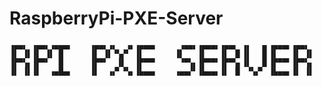# RaspberryPi-PXE-Server

```
▗▄▄▖ ▗▄▄▖▗▄▄▄▖    ▗▄▄▖▗▖  ▗▖▗▄▄▄▖     ▗▄▄▖▗▄▄▄▖▗▄▄▖ ▗▖  ▗▖▗▄▄▄▖▗▄▄▖ 
▐▌ ▐▌▐▌ ▐▌ █      ▐▌ ▐▌▝▚▞▘ ▐▌       ▐▌   ▐▌   ▐▌ ▐▌▐▌  ▐▌▐▌   ▐▌ ▐▌
▐▛▀▚▖▐▛▀▘  █      ▐▛▀▘  ▐▌  ▐▛▀▀▘     ▝▀▚▖▐▛▀▀▘▐▛▀▚▖▐▌  ▐▌▐▛▀▀▘▐▛▀▚▖
▐▌ ▐▌▐▌  ▗▄█▄▖    ▐▌  ▗▞▘▝▚▖▐▙▄▄▖    ▗▄▄▞▘▐▙▄▄▖▐▌ ▐▌ ▝▚▞▘ ▐▙▄▄▖▐▌ ▐▌                                                                                                             
```                                                                                                         
